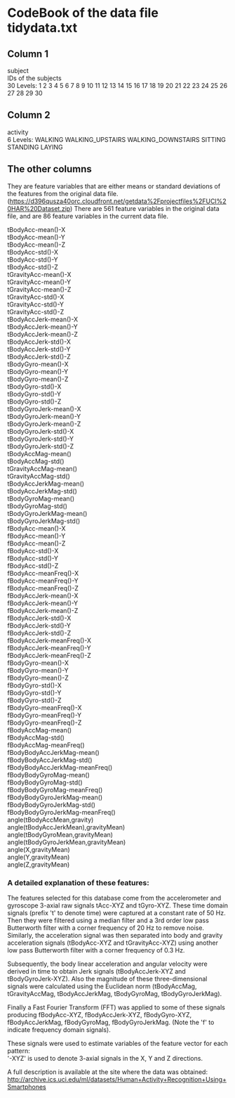 # CodeBook of the data file tidydata.txt

## Column 1
subject  
IDs of the subjects  
30 Levels: 1 2 3 4 5 6 7 8 9 10 11 12 13 14 15 16 17 18 19 20 21 22 23 24 25 26 27 28 29 30  

## Column 2
activity  
6 Levels: WALKING WALKING_UPSTAIRS WALKING_DOWNSTAIRS SITTING STANDING LAYING  

## The other columns 
They are feature variables that are either means or standard deviations of the features from the original data file.  (https://d396qusza40orc.cloudfront.net/getdata%2Fprojectfiles%2FUCI%20HAR%20Dataset.zip)
There are 561 feature variables in the original data file, and are 86 feature variables in the current data file.

tBodyAcc-mean()-X  
tBodyAcc-mean()-Y  
tBodyAcc-mean()-Z  
tBodyAcc-std()-X  
tBodyAcc-std()-Y  
tBodyAcc-std()-Z  
tGravityAcc-mean()-X  
tGravityAcc-mean()-Y  
tGravityAcc-mean()-Z  
tGravityAcc-std()-X  
tGravityAcc-std()-Y  
tGravityAcc-std()-Z  
tBodyAccJerk-mean()-X  
tBodyAccJerk-mean()-Y  
tBodyAccJerk-mean()-Z  
tBodyAccJerk-std()-X  
tBodyAccJerk-std()-Y  
tBodyAccJerk-std()-Z  
tBodyGyro-mean()-X  
tBodyGyro-mean()-Y  
tBodyGyro-mean()-Z  
tBodyGyro-std()-X  
tBodyGyro-std()-Y  
tBodyGyro-std()-Z  
tBodyGyroJerk-mean()-X  
tBodyGyroJerk-mean()-Y  
tBodyGyroJerk-mean()-Z  
tBodyGyroJerk-std()-X  
tBodyGyroJerk-std()-Y  
tBodyGyroJerk-std()-Z  
tBodyAccMag-mean()  
tBodyAccMag-std()  
tGravityAccMag-mean()  
tGravityAccMag-std()  
tBodyAccJerkMag-mean()  
tBodyAccJerkMag-std()  
tBodyGyroMag-mean()  
tBodyGyroMag-std()  
tBodyGyroJerkMag-mean()  
tBodyGyroJerkMag-std()  
fBodyAcc-mean()-X  
fBodyAcc-mean()-Y  
fBodyAcc-mean()-Z  
fBodyAcc-std()-X  
fBodyAcc-std()-Y  
fBodyAcc-std()-Z  
fBodyAcc-meanFreq()-X  
fBodyAcc-meanFreq()-Y  
fBodyAcc-meanFreq()-Z  
fBodyAccJerk-mean()-X  
fBodyAccJerk-mean()-Y  
fBodyAccJerk-mean()-Z  
fBodyAccJerk-std()-X  
fBodyAccJerk-std()-Y  
fBodyAccJerk-std()-Z  
fBodyAccJerk-meanFreq()-X  
fBodyAccJerk-meanFreq()-Y  
fBodyAccJerk-meanFreq()-Z  
fBodyGyro-mean()-X  
fBodyGyro-mean()-Y  
fBodyGyro-mean()-Z  
fBodyGyro-std()-X  
fBodyGyro-std()-Y  
fBodyGyro-std()-Z  
fBodyGyro-meanFreq()-X  
fBodyGyro-meanFreq()-Y  
fBodyGyro-meanFreq()-Z  
fBodyAccMag-mean()  
fBodyAccMag-std()  
fBodyAccMag-meanFreq()  
fBodyBodyAccJerkMag-mean()  
fBodyBodyAccJerkMag-std()  
fBodyBodyAccJerkMag-meanFreq()  
fBodyBodyGyroMag-mean()  
fBodyBodyGyroMag-std()  
fBodyBodyGyroMag-meanFreq()  
fBodyBodyGyroJerkMag-mean()  
fBodyBodyGyroJerkMag-std()  
fBodyBodyGyroJerkMag-meanFreq()  
angle(tBodyAccMean,gravity)  
angle(tBodyAccJerkMean),gravityMean)  
angle(tBodyGyroMean,gravityMean)  
angle(tBodyGyroJerkMean,gravityMean)  
angle(X,gravityMean)  
angle(Y,gravityMean)  
angle(Z,gravityMean)  

### A detailed explanation of these features: 
The features selected for this database come from the accelerometer and gyroscope 3-axial raw signals tAcc-XYZ and tGyro-XYZ. These time domain signals (prefix 't' to denote time) were captured at a constant rate of 50 Hz. Then they were filtered using a median filter and a 3rd order low pass Butterworth filter with a corner frequency of 20 Hz to remove noise. Similarly, the acceleration signal was then separated into body and gravity acceleration signals (tBodyAcc-XYZ and tGravityAcc-XYZ) using another low pass Butterworth filter with a corner frequency of 0.3 Hz. 

Subsequently, the body linear acceleration and angular velocity were derived in time to obtain Jerk signals (tBodyAccJerk-XYZ and tBodyGyroJerk-XYZ). Also the magnitude of these three-dimensional signals were calculated using the Euclidean norm (tBodyAccMag, tGravityAccMag, tBodyAccJerkMag, tBodyGyroMag, tBodyGyroJerkMag). 

Finally a Fast Fourier Transform (FFT) was applied to some of these signals producing fBodyAcc-XYZ, fBodyAccJerk-XYZ, fBodyGyro-XYZ, fBodyAccJerkMag, fBodyGyroMag, fBodyGyroJerkMag. (Note the 'f' to indicate frequency domain signals). 

These signals were used to estimate variables of the feature vector for each pattern:  
'-XYZ' is used to denote 3-axial signals in the X, Y and Z directions.  

A full description is available at the site where the data was obtained:  
http://archive.ics.uci.edu/ml/datasets/Human+Activity+Recognition+Using+Smartphones  